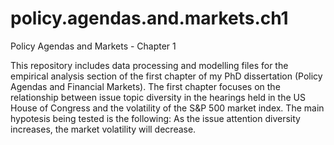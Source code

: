 # policy.agendas.and.markets.ch1
 Policy Agendas and Markets - Chapter 1

This repository includes data processing and modelling files for the empirical analysis section of the first chapter of my PhD dissertation (Policy Agendas and Financial Markets). 
The first chapter focuses on the relationship between issue topic diversity in the hearings held in the US House of Congress and the volatility of the S&P 500 market index. The main hypotesis being tested is the following: As the issue attention diversity increases, the market volatility will decrease. 

